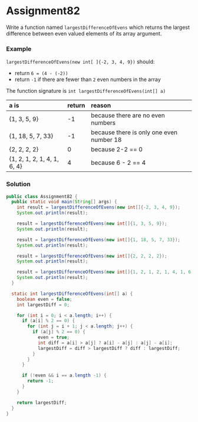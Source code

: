 # Assignment82

Write a function named `largestDifferenceOfEvens` which returns the largest difference between even valued elements of its array argument.

### Example

`largestDifferenceOfEvens(new int[ ]{-2, 3, 4, 9})` should:

* return `6 = (4 - (-2))`
* return `-1` if there are fewer than `2` even numbers in the array

The function signature is `int largestDifferenceOfEvens(int[] a)`

| a is | return | reason |
|:-------------|:-------------|:-------------|
| {1, 3, 5, 9} | -1 | because there are no even numbers |
| {1, 18, 5, 7, 33} | -1 | because there is only one even number 18 |
| {2, 2, 2, 2} | 0 | because 2-2 == 0 |
| {1, 2, 1, 2, 1, 4, 1, 6, 4} | 4 | because 6 - 2 == 4 |

### Solution

```java
public class Assignment82 {
  public static void main(String[] args) {
    int result = largestDifferenceOfEvens(new int[]{-2, 3, 4, 9});
    System.out.println(result);

    result = largestDifferenceOfEvens(new int[]{1, 3, 5, 9});
    System.out.println(result);

    result = largestDifferenceOfEvens(new int[]{1, 18, 5, 7, 33});
    System.out.println(result);

    result = largestDifferenceOfEvens(new int[]{2, 2, 2, 2});
    System.out.println(result);

    result = largestDifferenceOfEvens(new int[]{1, 2, 1, 2, 1, 4, 1, 6, 4});
    System.out.println(result);
  }

  static int largestDifferenceOfEvens(int[] a) {
    boolean even = false;
    int largestDiff = 0;

    for (int i = 0; i < a.length; i++) {
      if (a[i] % 2 == 0) {
        for (int j = i + 1; j < a.length; j++) {
          if (a[j] % 2 == 0) {
            even = true;
            int diff = a[i] > a[j] ? a[i] - a[j] : a[j] - a[i];
            largestDiff = diff > largestDiff ? diff : largestDiff;
          }
        }
      }

      if (!even && i == a.length -1) {
        return -1;
      }
    }

    return largestDiff;
  }
}
```
